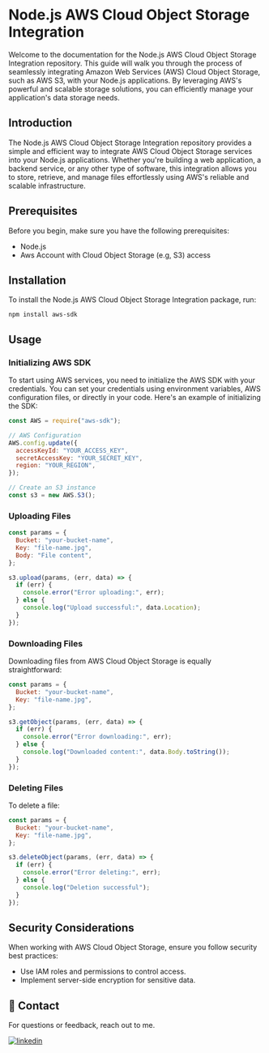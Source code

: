 # Node.js AWS Cloud Object Storage Integration

Welcome to the documentation for the Node.js AWS Cloud Object Storage Integration repository. This guide will walk you through the process of seamlessly integrating Amazon Web Services (AWS) Cloud Object Storage, such as AWS S3, with your Node.js applications. By leveraging AWS's powerful and scalable storage solutions, you can efficiently manage your application's data storage needs.

## Introduction

The Node.js AWS Cloud Object Storage Integration repository provides a simple and efficient way to integrate AWS Cloud Object Storage services into your Node.js applications. Whether you're building a web application, a backend service, or any other type of software, this integration allows you to store, retrieve, and manage files effortlessly using AWS's reliable and scalable infrastructure.

## Prerequisites

Before you begin, make sure you have the following prerequisites:

- Node.js
- Aws Account with Cloud Object Storage (e.g, S3) access

## Installation

To install the Node.js AWS Cloud Object Storage Integration package, run:

`npm install aws-sdk`

## Usage

### Initializing AWS SDK

To start using AWS services, you need to initialize the AWS SDK with your credentials. You can set your credentials using environment variables, AWS configuration files, or directly in your code. Here's an example of initializing the SDK:

```javascript
const AWS = require("aws-sdk");

// AWS Configuration
AWS.config.update({
  accessKeyId: "YOUR_ACCESS_KEY",
  secretAccessKey: "YOUR_SECRET_KEY",
  region: "YOUR_REGION",
});

// Create an S3 instance
const s3 = new AWS.S3();
```

### Uploading Files

```javascript
const params = {
  Bucket: "your-bucket-name",
  Key: "file-name.jpg",
  Body: "File content",
};

s3.upload(params, (err, data) => {
  if (err) {
    console.error("Error uploading:", err);
  } else {
    console.log("Upload successful:", data.Location);
  }
});
```

### Downloading Files

Downloading files from AWS Cloud Object Storage is equally straightforward:

```javascript
const params = {
  Bucket: "your-bucket-name",
  Key: "file-name.jpg",
};

s3.getObject(params, (err, data) => {
  if (err) {
    console.error("Error downloading:", err);
  } else {
    console.log("Downloaded content:", data.Body.toString());
  }
});
```

### Deleting Files

To delete a file:

```javascript
const params = {
  Bucket: "your-bucket-name",
  Key: "file-name.jpg",
};

s3.deleteObject(params, (err, data) => {
  if (err) {
    console.error("Error deleting:", err);
  } else {
    console.log("Deletion successful");
  }
});
```

## Security Considerations

When working with AWS Cloud Object Storage, ensure you follow security best practices:

- Use IAM roles and permissions to control access.
- Implement server-side encryption for sensitive data.

## 🔗 Contact

For questions or feedback, reach out to me.

[![linkedin](https://img.shields.io/badge/linkedin-0A66C2?style=for-the-badge&logo=linkedin&logoColor=white)](https://www.linkedin.com/in/hsyntes)
